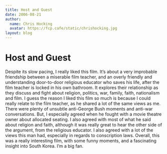 ```yaml
---
title: Host and Guest
date: 2006-08-21
author:
  name: Chris Hocking
  avatar: https://fcp.cafe/static/chrishocking.jpg
layout: blog
---
```

# Host and Guest

Despite its slow pacing, I really liked this film. It’s about a very improbable friendship between a miserable film teacher, and an overly friendly and understanding door-to-door religious educator who saves his life, after the film teacher is locked in his own bathroom. It explores their relationship as they discuss and fight about religion, politics, war, family, faith, nationalism and film. I guess the reason I liked this film so much is because I could really relate to the film teacher, as he shared a lot of the same views as me. There were plenty of unsubtle anti-George Bush moments and anti-war conversations. But, I especially agreed when he fought with a movie theatre owner about allocated seating. I also agreed with most of what he said about religion and faith, although it was really great to hear the other side of the argument, from the religious educator. I also agreed with a lot of the views this man had, especially in regards to conscription laws. Overall, this was a really interesting film, with some funny moments, and a fascinating insight into South Korea. I’m a big fan.